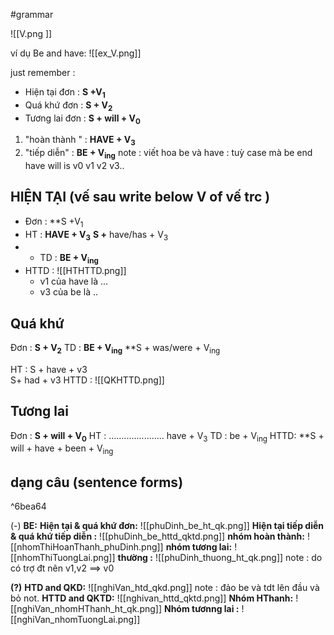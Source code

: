 #grammar
 
![[V.png ]]

ví dụ Be  and have: ![[ex_V.png]]


just remember : 
 - Hiện tại đơn : **S +V<sub>1</sub>**
 - Quá khứ đơn : **S + V<sub>2</sub>**
 -  Tương lai đơn : **S + will + V<sub>0</sub>**

1. "hoàn thành " : **HAVE + V<sub>3</sub>**
2. "tiếp diễn" : **BE + V<sub>ing</sub>**
note : viết hoa be và have : tuỳ case mà be end have will is v0 v1 v2 v3.. 


 ## **HIỆN TẠI** (vế sau write below   V of vế trc  )
 - Đơn : **S +V<sub>1</sub>
 - HT :        **HAVE + V<sub>3</sub>**
	    **S +** have/has + V<sub>3</sub>
- - TD :                            **BE + V<sub>ing</sub>**
- HTTD : ![[HTHTTD.png]]
	- v1 của have là ...
	- v3 của be là ..

## Quá khứ
Đơn : **S + V<sub>2</sub>**
TD :           **BE + V<sub>ing</sub>**
	  **S + was/were +  V<sub>ing</sub> 
	
HT : S + have + v3  
	 S+ had + v3
HTTD : ![[QKHTTD.png]]
	
## Tương lai 
Đơn : **S + will + V<sub>0</sub>**
HT : ......................  have + V<sub>3</sub>
TD :                                 be + V<sub>ing</sub>
HTTD: **S + will + have + been + V<sub>ing</sub>


## **dạng câu** (sentence forms)

^6bea64

(-)
	**BE:**
			**Hiện tại & quá khứ  đơn:**
			![[phuDinh_be_ht_qk.png]]
			**Hiện tại tiếp diễn & quá khứ tiếp diễn :**
		![[phuDinh_be_httd_qktd.png]]
		**nhóm hoàn thành:**
			![[nhomThiHoanThanh_phuDinh.png]]
		**nhóm tương lai:**
			![[nhomThiTuongLai.png]]
	**thường :**
		![[phuDinh_thuong_ht_qk.png]]
		note : do có trợ đt nên v1,v2 ==> v0
		
		
**(?)**
	**HTD and QKD:**
		![[nghiVan_htd_qkd.png]]
		note : đảo be và tdt lên đầu và bỏ not.
	**HTTD and QKTD:**
		![[nghivan_httd_qktd.png]]
	**Nhóm HThanh:**
		![[nghiVan_nhomHThanh_ht_qk.png]]
	**Nhóm tươnng lai :**
		![[nghiVan_nhomTuongLai.png]]







